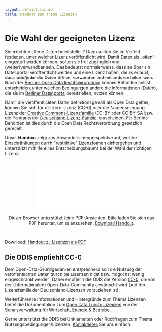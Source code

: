 ```yaml
---
layout: default.liquid
title: Handout zum Thema Lizenzen
---
```


# Die Wahl der geeigneten Lizenz

Sie möchten offene Daten bereitstellen? Dann sollten Sie im Vorfeld festlegen, unter welcher Lizenz veröffentlicht wird. Damit Daten als „offen“ eingestuft werden können, sollten sie frei zugänglich und (weiter)verwendbar sein. Das bedeutet normalerweise, dass sie über ein Datenportal veröffentlicht werden und eine Lizenz haben, die es erlaubt, dass jede/jeder die Daten öffnen, verwenden und mit anderen teilen kann. Nach der <a href="https://www.berlin.de/sen/justiz/service/gesetze-und-verordnungen/2020/ausgabe-nr-35-vom-24-7-2020-s-617-632.pdf" target="blank">Berliner Open Data Rechtsverordnung</a> können Behörden selbst entscheiden, unter welchen Bedingungen andere die Informationen (Daten), die sie im <a href="https://daten.berlin.de/" target="blank">Berliner Datenportal</a> bereitstellen, nutzen können.

Damit die veröffentlichten Daten definitionsgemäß als Open Data gelten, können Sie sich für die Zero-Lizenz (CC-0) oder die Namensnennung-Lizenz der <a href="https://creativecommons.org/licenses/?lang=de" target="blank">Creative Commons-Lizenzfamilie</a> (CC-BY oder CC-BY-SA bzw. die Pendants der <a href="https://www.govdata.de/lizenzen" target="blank">Deutschland-Lizenz-Familie</a>) entscheiden. Für Berliner Behörden ist dies durch die Open Data Rechtsverordnung gesetzlich geregelt.

Unser **Handout** zeigt aus Anwender:innenperspektive auf, welche Einschränkungen durch "restriktive" Lizenzformen einhergehen und unterstützt mithilfe eines Entscheidungsbaums bei der Wahl der richtigen Lizenz:
<br><br>

<center>
  <object data="/assets/file-download/Lizenzen_Handout.pdf" type="application/pdf" class="pdf">
      <embed src="/assets/file-download/Lizenzen_Handout.pdf">
          <p>Dieser Browser unterstützt keine PDF-Ansichten. Bitte laden Sie sich das PDF herunter, um es anzusehen. <a href="/assets/file-download/Lizenzen_Handout.pdf">Download Handout</a>.</p>
  </object>
</center>
<br>

Download: [Handout zu Lizenzen als PDF](/assets/file-download/Lizenzen_Handout.pdf)

## Die ODIS empfiehlt CC-0

Dem Open-Data-Grundgedanken entsprechend soll die Nutzung der veröffentlichten Daten durch die Lizenzen nicht bzw. möglichst wenig eingeschränkt werden. Daher empfiehlt die ODIS die Version <a href="https://creativecommons.org/publicdomain/zero/1.0/deed.de" target="blank">CC-0</a>, die von der (internationalen) Open-Data-Community gewünscht wird (und der Lizenzfamilie der Deutschland-Lizenzen vorzuziehen ist).

Weiterführende Informationen und Hintergründe zum Thema Lizenzen bietet die Dokumentation zum <a href="https://www.berlin.de/sen/wirtschaft/digitalisierung/open-data/veranstaltungen/artikel.1184326.php" target="blank">Open Data Lunch: Lizenzen</a> von der Senatsverwaltung für Wirtschaft,
Energie & Betriebe.

Gerne unterstützt die ODIS bei Unklarheiten oder Rückfragen zum Thema Nutzungsbedingungen/Lizenzen.
<a href="/contact">Kontaktieren</a> Sie uns einfach.
